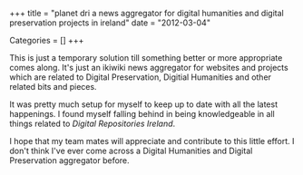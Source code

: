 +++
title = "planet dri a news aggregator for digital humanities and digital preservation projects in ireland"
date = "2012-03-04"


Categories = []
+++

This is just a temporary solution till something better or more
appropriate comes along. It's just an ikiwiki news aggregator for
websites and projects which are related to Digital Preservation,
Digitial Humanities and other related bits and pieces.

It was pretty much setup for myself to keep up to date with all the
latest happenings. I found myself falling behind in being
knowledgeable in all things related to _Digital Repositories Ireland_.

I hope that my team mates will appreciate and contribute to this
little effort. I don't think I've ever come across a Digital
Humanities and Digital Preservation aggregator before.

